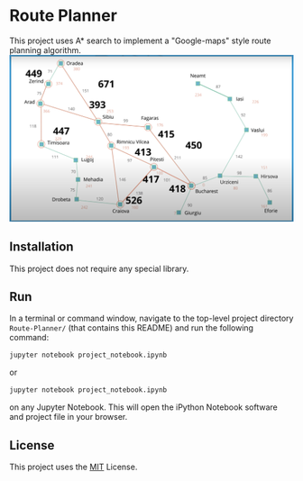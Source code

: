 # Route Planner

This project uses A* search to implement a "Google-maps" style route planning algorithm.
![](assets/a.png)


## Installation
This project does not require any special library. 


## Run
In a terminal or command window, navigate to the top-level project directory `Route-Planner/` (that contains this README) and run the following command:

```bash
jupyter notebook project_notebook.ipynb
```

or
```bash
jupyter notebook project_notebook.ipynb
```

on any Jupyter Notebook.
This will open the iPython Notebook software and project file in your browser.

## License

This project uses the [MIT](https://choosealicense.com/licenses/mit/) License.